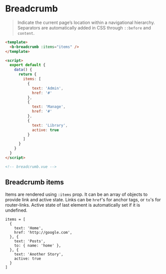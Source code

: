 # Breadcrumb

> Indicate the current page’s location within a navigational hierarchy.
> Separators are automatically added in CSS through <code>::before</code> and <code>content</code>.

```html
<template>
  <b-breadcrumb :items="items" />
</template>

<script>
  export default {
    data() {
      return {
        items: [
          {
            text: 'Admin',
            href: '#'
          },
          {
            text: 'Manage',
            href: '#'
          },
          {
            text: 'Library',
            active: true
          }
        ]
      }
    }
  }
</script>

<!-- breadcrumb.vue -->
```

## Breadcrumb items

Items are rendered using `:items` prop.
It can be an array of objects to provide link and active state.
Links can be `href`'s for anchor tags, or `to`'s for router-links.
Active state of last element is automatically set if it is undefined.

```
items = [
  {
    text: 'Home',
    href: 'http://google.com',
  }, {
    text: 'Posts',
    to: { name: 'home' },
  }, {
    text: 'Another Story',
    active: true
  }
]
```

<!-- Component reference added automatically from component package.json -->
